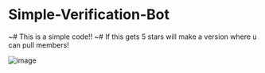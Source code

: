 # Simple-Verification-Bot
~# This is a simple code!!
~# If this gets 5 stars will make a version where u can pull members!

![image](https://github.com/user-attachments/assets/24b89e2e-d984-45a2-aac3-a4f636e96ced)

